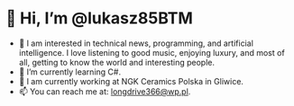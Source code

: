 # 👋 Hi, I’m @lukasz85BTM

- 👀 I am interested in technical news, programming, and artificial intelligence. I love listening to good music, enjoying luxury, and most of all, getting to know the world and interesting people.
- 🌱 I’m currently learning C#.
- 💞️ I am currently working at NGK Ceramics Polska in Gliwice.
- 📫 You can reach me at: [longdrive366@wp.pl](mailto:longdrive366@wp.pl).

<!---
lukasz85BTM/lukasz85BTM is a ✨ special ✨ repository because its `README.md` (this file) appears on your GitHub profile.
You can click the Preview link to take a look at your changes.
--->
